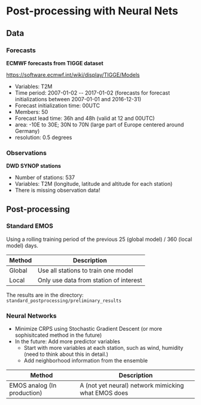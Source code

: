 # Post-processing with Neural Nets

## Data

### Forecasts

**ECMWF forecasts from TIGGE dataset**

https://software.ecmwf.int/wiki/display/TIGGE/Models

- Variables: T2M
- Time period: 2007-01-02 -- 2017-01-02 (forecasts for forecast initializations between 2007-01-01 and 2016-12-31)
- Forecast initialization time: 00UTC
- Members: 50
- Forecast lead time: 36h and 48h (valid at 12 and 00UTC)
- area: -10E to 30E; 30N to 70N (large part of Europe centered around Germany)
- resolution: 0.5 degrees

### Observations

**DWD SYNOP stations**

- Number of stations: 537
- Variables: T2M (longitude, latitude and altitude for each station)
- There is missing observation data!

## Post-processing

### Standard EMOS

Using a rolling training period of the previous 25 (global model) / 360 (local model) days.

| Method | Description |
| ------ | ----------- |
| Global | Use all stations to train one model |
| Local  | Only use data from station of interest |

The results are in the directory: `standard_postprocessing/preliminary_results`


### Neural Networks

- Minimize CRPS using Stochastic Gradient Descent (or more sophisitcated method in the future)
- In the future: Add more predictor variables
	- Start with more variables at each station, such as wind, humidity (need to think about this in detail.)
	- Add neighborhood information from the ensemble


| Method | Description |
| ------ | ----------- |
| EMOS analog (In production) | A (not yet neural) network mimicking what EMOS does 



